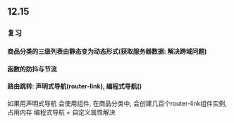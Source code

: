 ## 12.15
### 复习
#### 商品分类的三级列表由静态变为动态形式(获取服务器数据: 解决跨域问题)
#### 函数的防抖与节流
#### 路由跳转: 声明式导航(router-link), 编程式导航()
如果用声明式导航 会使用<router-link>组件, 在商品分类中, 会创建几百个router-link组件实例, 占用内存
编程式导航 + 自定义属性解决